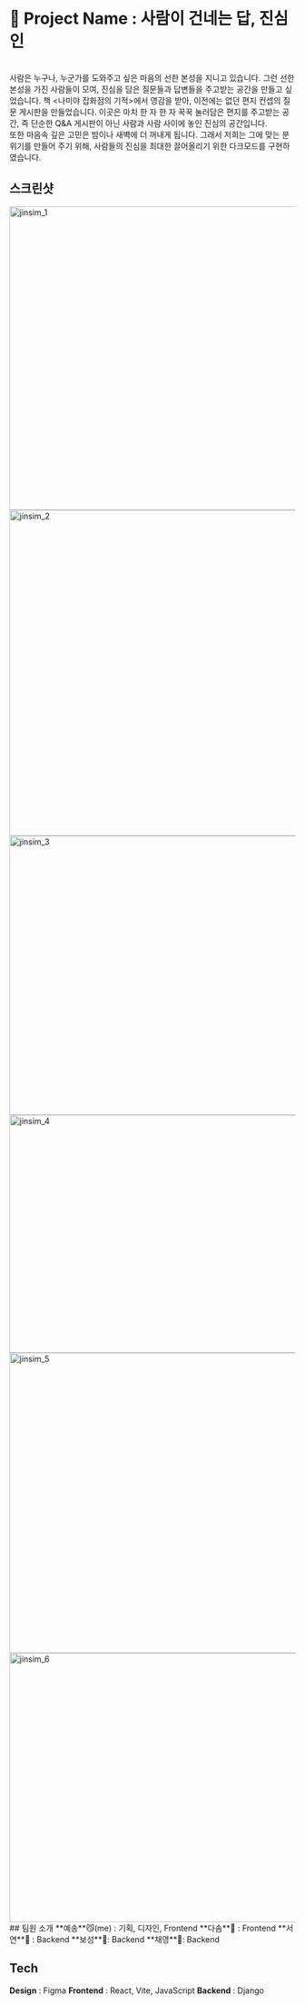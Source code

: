# 💌 Project Name : 사람이 건네는 답, **진심인**
<br>
사람은 누구나, 누군가를 도와주고 싶은 마음의 선한 본성을 지니고 있습니다.
그런 선한 본성을 가진 사람들이 모여, 진심을 담은 질문들과 답변들을 주고받는 공간을 만들고 싶었습니다.
책 <나미야 잡화점의 기적>에서 영감을 받아, 이전에는 없던 편지 컨셉의 질문 게시판을 만들었습니다.
이곳은 마치 한 자 한 자 꾹꾹 눌러담은 편지를 주고받는 공간, 즉 단순한 Q&A 게시판이 아닌 사람과 사람 사이에 놓인 진심의 공간입니다.
<br>
또한 마음속 깊은 고민은 밤이나 새벽에 더 꺼내게 됩니다.
그래서 저희는 그에 맞는 분위기를 만들어 주기 위해, 사람들의 진심을 최대한 끌어올리기 위한 다크모드를 구현하였습니다.

## 스크린샷
<img width="899" height="535" alt="jinsim_1" src="https://github.com/user-attachments/assets/38c64ebb-de24-4597-950c-d32db186dd6a" />
<img width="972" height="574" alt="jinsim_2" src="https://github.com/user-attachments/assets/717e5bce-9933-474f-9afc-6138b4bddb65" />
<img width="722" height="492" alt="jinsim_3" src="https://github.com/user-attachments/assets/27a6e938-6824-4636-aac1-f870a7caa9a2" />
<img width="605" height="419" alt="jinsim_4" src="https://github.com/user-attachments/assets/bd2b8d48-b0e7-4b0c-8801-bc12b2146a98" />
<img width="833" height="529" alt="jinsim_5" src="https://github.com/user-attachments/assets/1b711586-c6de-4c36-9230-4ab5d1264421" />
<img width="754" height="474" alt="jinsim_6" src="https://github.com/user-attachments/assets/c324de97-1643-407a-93c4-3031300e0da3" />

<br>
## 팀원 소개
**예송**😼(me) : 기획, 디자인, Frontend
**다솜**🐰 : Frontend
**서연**🙊 : Backend
**보성**🐻: Backend
**채영**🐼: Backend

## Tech
**Design** : Figma
**Frontend** : React, Vite, JavaScript
**Backend** : Django
